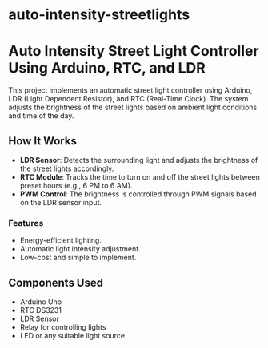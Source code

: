 # auto-intensity-streetlights

# Auto Intensity Street Light Controller Using Arduino, RTC, and LDR

This project implements an automatic street light controller using Arduino, LDR (Light Dependent Resistor), and RTC (Real-Time Clock). The system adjusts the brightness of the street lights based on ambient light conditions and time of the day.

## How It Works

- **LDR Sensor**: Detects the surrounding light and adjusts the brightness of the street lights accordingly.
- **RTC Module**: Tracks the time to turn on and off the street lights between preset hours (e.g., 6 PM to 6 AM).
- **PWM Control**: The brightness is controlled through PWM signals based on the LDR sensor input.

### Features
- Energy-efficient lighting.
- Automatic light intensity adjustment.
- Low-cost and simple to implement.



## Components Used
- Arduino Uno
- RTC DS3231
- LDR Sensor
- Relay for controlling lights
- LED or any suitable light source

